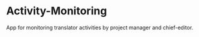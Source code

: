 # Activity-Monitoring
App for monitoring translator activities by project manager and chief-editor. 
